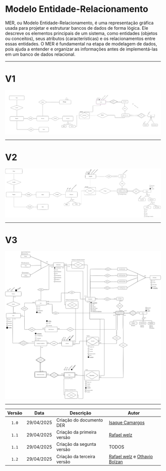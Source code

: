# Modelo Entidade-Relacionamento

MER, ou Modelo Entidade-Relacionamento, é uma representação gráfica usada para projetar e estruturar bancos de dados de forma lógica. Ele descreve os elementos principais de um sistema, como entidades (objetos ou conceitos), seus atributos (características) e os relacionamentos entre essas entidades. O MER é fundamental na etapa de modelagem de dados, pois ajuda a entender e organizar as informações antes de implementá-las em um banco de dados relacional.

---


# V1


![mer versão 1](../assets/merv1.png)


---

# V2

![mer versão 2](../assets/merv2.png) 

---

# V3

![mer versão 3](../assets/merv3.png) 

---



| Versão |  Data  | Descrição| Autor                 |
| :----: | :--------: | ---------------------------------- | -------------------------------------------------------------------------------- |
| `1.0` | 29/04/2025 | Criação do documento DER      | [Isaque Camargos](https://github.com/isaqzin)|
| `1.1` | 29/04/2025 | Criação da primeira versão | [Rafael welz](https://github.com/rafaelschadt)|
| `1.1` | 29/04/2025 | Criação da segunta versão      |    TODOS  |
| `1.2` | 29/04/2025 | Criação da terceira versão      |    [Rafael welz](https://github.com/rafaelschadt) e [Othavio Bolzan](https://github.com/bolzanMGB)|
